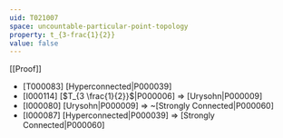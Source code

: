 ```yaml
---
uid: T021007
space: uncountable-particular-point-topology
property: t_{3-frac{1}{2}}
value: false
---
```

[[Proof]]

* [T000083] [Hyperconnected|P000039]
* [I000114] [$T_{3 \frac{1}{2}}$|P000006] => [Urysohn|P000009]
* [I000080] [Urysohn|P000009] => ~[Strongly Connected|P000060]
* [I000087] [Hyperconnected|P000039] => [Strongly Connected|P000060]

